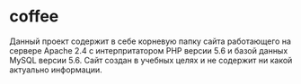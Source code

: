 # coffee
Данный проект содержит в себе корневую папку сайта работающего на сервере Apache 2.4 с интерпритатором PHP версии 5.6 и базой данных MySQL версии 5.6.
Сайт создан в учебных целях и не содержит ни какой актуально информации.
